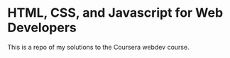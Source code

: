 # HTML, CSS, and Javascript for Web Developers

This is a repo of my solutions to the Coursera webdev course. 
